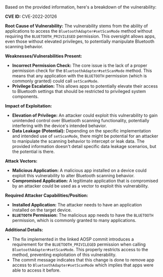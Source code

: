 Based on the provided information, here's a breakdown of the vulnerability:

**CVE ID:** CVE-2022-20126

**Root Cause of Vulnerability:**
The vulnerability stems from the ability of applications to access the `BluetoothAdapter#setScanMode` method without requiring the `BLUETOOTH_PRIVILEGED` permission. This oversight allows apps, even those without elevated privileges, to potentially manipulate Bluetooth scanning behavior.

**Weaknesses/Vulnerabilities Present:**
- **Incorrect Permission Check:** The core issue is the lack of a proper permission check for the `BluetoothAdapter#setScanMode` method. This means that any application with the `BLUETOOTH` permission (which is commonly granted) could call `setScanMode`.
- **Privilege Escalation:** This allows apps to potentially elevate their access to Bluetooth settings that should be restricted to privileged system components.

**Impact of Exploitation:**
- **Elevation of Privilege:** An attacker could exploit this vulnerability to gain unintended control over Bluetooth scanning functionality, potentially interfering with the device's intended behavior.
- **Data Leakage (Potential):** Depending on the specific implementation and intended use of `setScanMode`, there might be potential for an attacker to manipulate the scanning behavior to intercept or leak data. The provided information doesn't detail specific data leakage scenarios, but the potential is there.

**Attack Vectors:**
- **Malicious Application:** A malicious app installed on a device could exploit this vulnerability to alter Bluetooth scanning behavior.
- **Compromised Application:** A legitimate application that is compromised by an attacker could be used as a vector to exploit this vulnerability.

**Required Attacker Capabilities/Position:**
- **Installed Application:** The attacker needs to have an application installed on the target device.
- **`BLUETOOTH` Permission:** The malicious app needs to have the `BLUETOOTH` permission, which is commonly granted to many applications.

**Additional Details:**

- The fix implemented in the linked AOSP commit introduces a requirement for the `BLUETOOTH_PRIVILEGED` permission when calling `BluetoothAdapter#setScanMode`. This properly restricts access to the method, preventing exploitation of this vulnerability.
- The commit message indicates that this change is done to remove app access to `BluetoothAdapter#setScanMode` which implies that apps were able to access it before.